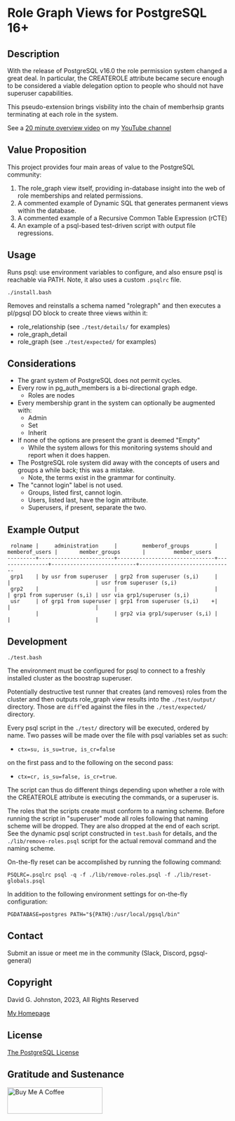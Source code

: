 # Role Graph Views for PostgreSQL 16+

## Description

With the release of PostgreSQL v16.0 the role permission system
changed a great deal.  In particular, the CREATEROLE attribute
became secure enough to be considered a viable delegation
option to people who should not have superuser capabilities.

This pseudo-extension brings visbility into the chain of memberhsip
grants terminating at each role in the system.

See a [20 minute overview video](https://youtu.be/W3X_mB7wzTs) on my
[YouTube channel](https://www.youtube.com/channel/UCFf7Mj5i8QI1tAPgUTl63Pw)

## Value Proposition

This project provides four main areas of value to the PostgreSQL community:

1. The role_graph view itself, providing in-database insight into the web of role memberships and related permissions.
2. A commented example of Dynamic SQL that generates permanent views within the database.
3. A commented example of a Recursive Common Table Expression (rCTE)
4. An example of a psql-based test-driven script with output file regressions.

## Usage

Runs psql: use environment variables to configure, and also ensure psql
is reachable via PATH.  Note, it also uses a custom `.psqlrc` file.

`./install.bash`

Removes and reinstalls a schema named "rolegraph" and then executes
a pl/pgsql DO block to create three views within it:

- role_relationship (see `./test/details/` for examples)
- role_graph_detail
- role_graph (see `./test/expected/` for examples)

## Considerations

* The grant system of PostgreSQL does not permit cycles.
* Every row in pg_auth_members is a bi-directional graph edge.
  * Roles are nodes
* Every membership grant in the system can optionally be augmented with:
  - Admin
  - Set
  - Inherit
* If none of the options are present the grant is deemed "Empty"
  * While the system allows for this monitoring systems should
    and report when it does happen.
* The PostgreSQL role system did away with the concepts of users
  and groups a while back; this was a mistake.
  * Note, the terms exist in the grammar for continuity.
* The "cannot login" label is not used.
  * Groups, listed first, cannot login.
  * Users, listed last, have the login attribute.
  * Superusers, if present, separate the two.

## Example Output

```
 rolname |     administration     |        memberof_groups        | memberof_users |       member_groups       |         member_users
---------+------------------------+-------------------------------+----------------+---------------------------+------------------------------
 grp1    | by usr from superuser  | grp2 from superuser (s,i)     |                |                           | usr from superuser (s,i)
 grp2    |                        |                               |                | grp1 from superuser (s,i) | usr via grp1/superuser (s,i)
 usr     | of grp1 from superuser | grp1 from superuser (s,i)    +|                |                           |
         |                        | grp2 via grp1/superuser (s,i) |                |                           |
```

## Development

`./test.bash`

The environment must be configured for psql to connect to a freshly installed cluster as the boostrap superuser.

Potentially destructive test runner that creates (and removes) roles
from the cluster and then outputs role_graph view results into the `./test/output/`
directory. Those are `diff`'ed against the files in the `./test/expected/` directory.

Every psql script in the `./test/` directory will be executed, ordered
by name.  Two passes will be made over the file with psql variables set as such:

- `ctx=su, is_su=true, is_cr=false`

on the first pass and to the following on the second pass:

- `ctx=cr, is_su=false, is_cr=true`.

The script can thus do different things depending upon whether a role with
the CREATEROLE attribute is executing the commands, or a superuser is.

The roles that the scripts create must conform to a naming scheme.
Before running the script in "superuser" mode all roles following that naming
scheme will be dropped.  They are also dropped at the end of each script.  See the dynamic psql
script constructed in `test.bash` for details, and the `./lib/remove-roles.psql`
script for the actual removal command and the naming scheme.

On-the-fly reset can be accomplished by running the following command:

`PSQLRC=.psqlrc psql -q -f ./lib/remove-roles.psql -f ./lib/reset-globals.psql`

In addition to the following environment settings for on-the-fly configuration:

`PGDATABASE=postgres PATH="${PATH}:/usr/local/pgsql/bin" `

## Contact

Submit an issue or meet me in the community (Slack, Discord, pgsql-general)

## Copyright

David G. Johnston, 2023, All Rights Reserved

[My Homepage](https://david-g-johnston.com/)

## License

[The PostgreSQL License](LICENSE)

## Gratitude and Sustenance

<a href="https://www.buymeacoffee.com/davidgjohnston/role-graph-postgresql" target="_blank"><img src="https://cdn.buymeacoffee.com/buttons/v2/default-blue.png" alt="Buy Me A Coffee" style="height: 60px !important;width: 217px !important;" ></a>
